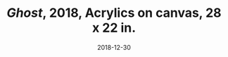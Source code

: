 ---
layout: allpaintingdetail
title:  <i>Ghost</i>, 2018, Acrylics on canvas, 28 x 22 in.
date:   2018-12-30
image: Taeyoon_Choi_Ghost_2018_LKJ_9466.jpg 
meta: Photo by Kyungjun Lee
orientation:
alt-text: Ghostly, uncertain figure with cones, blue & fluorescent yellow marks.
order: 
---